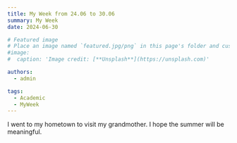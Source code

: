 ```yaml
---
title: My Week from 24.06 to 30.06
summary: My Week
date: 2024-06-30

# Featured image
# Place an image named `featured.jpg/png` in this page's folder and customize its options here.
#image:
#  caption: 'Image credit: [**Unsplash**](https://unsplash.com)'

authors:
  - admin

tags:
  - Academic
  - MyWeek
---
```


I went to my hometown to visit my grandmother. I hope the summer will be meaningful.

